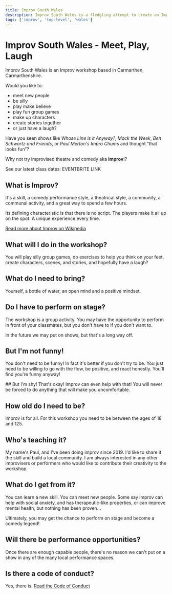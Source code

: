 ```yaml
---
title: Improv South Wales
description: Improv South Wales is a fledgling attempt to create an Improv community in South Wales, initially based in Carmarthen, Carmarthenshire.
tags: ['improv', 'top-level', 'wales']
---
```


# Improv South Wales - Meet, Play, Laugh

Improv South Wales is an Improv workshop based in Carmarthen, Carmarthenshire.

Would you like to:

- meet new people
- be silly
- play make believe
- play fun group games
- make up characters
- create stories together
- or just have a laugh?

Have you seen shows like *Whose Line is it Anyway?*, *Mock the Week*, *Ben Schwartz and Friends*, or *Paul Merton's Impro Chums* and thought “that looks fun”? 

Why not try improvised theatre and comedy aka **improv**!?

See our latest class dates: EVENTBRITE LINK


## What is Improv?

It's a skill, a comedy performance style, a theatrical style, a community, a communal activity, and a great way to spend a few hours.

Its defining characteristic is that there is no script. The players make it all up on the spot. A unique experience every time.

[Read more about Improv on Wikipedia](https://en.wikipedia.org/wiki/Improvisational_theatre)

## What will I do in the workshop?
You will play silly group games, do exercises to help you think on your feet, create characters, scenes, and stories, and hopefully have a laugh?

## What do I need to bring? 
Yourself, a bottle of water, an open mind and a positive mindset. 

## Do I have to perform on stage?
The workshop is a group activity. You may have the opportunity to perform in front of your classmates, but you don't have to if you don't want to.

In the future we may put on shows, but that's a long way off.

## But I'm not funny!
You don't need to be funny! In fact it's better if you don't try to be. You just need to be willing to go with the flow, be positive, and react honestly. You'll find you're funny anyway!

## But I'm shy!
That's okay! Improv can even help with that! You will never be forced to do anything that will make you uncomfortable.

## How old do I need to be? 
Improv is for all. For this workshop you need to be between the ages of 18 and 125.

## Who's teaching it?
My name's Paul, and I've been doing improv since 2019. I'd like to share it the skill and build a local community. I am always interested in any other improvisers or performers who would like to contribute their creativity to the workshop.

## What do I get from it? 
You can learn a new skill. You can meet new people. Some say improv can help with social anxiety, and has therapeutic-like properties, or can improve mental health, but nothing has been proven...

Ultimately, you may get the chance to perform on stage and become a comedy legend!

## Will there be performance opportunities? 
Once there are enough capable people, there's no reason we can't put on a show in any of the many local performance spaces.

## Is there a code of conduct?
Yes, there is. [Read the Code of Conduct](/improv/improv-south-wales-code-of-conduct)


